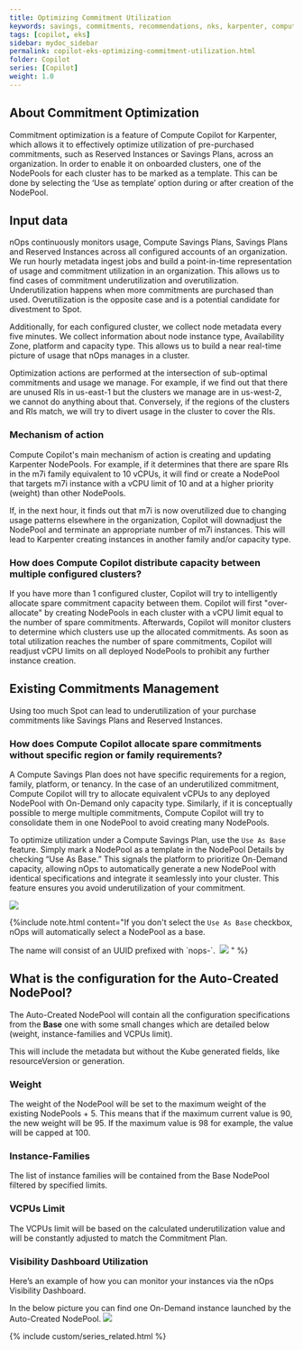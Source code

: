 ```yaml
---
title: Optimizing Commitment Utilization 
keywords: savings, commitments, recommendations, nks, karpenter, compute copilot
tags: [copilot, eks]
sidebar: mydoc_sidebar
permalink: copilot-eks-optimizing-commitment-utilization.html
folder: Copilot
series: [Copilot]
weight: 1.0
---
```


## About Commitment Optimization ##

Commitment optimization is a feature of Compute Copilot for Karpenter, which allows it to effectively optimize utilization of pre-purchased commitments, such as Reserved Instances or Savings Plans, across an organization. In order to enable it on onboarded clusters, one of the NodePools for each cluster has to be marked as a template. This can be done by selecting the ‘Use as template’ option during or after creation of the NodePool.

## Input data ##

nOps continuously monitors usage, Compute Savings Plans, Savings Plans and Reserved Instances across all configured accounts of an organization. We run hourly metadata ingest jobs and build a point-in-time representation of usage and commitment utilization in an organization. This allows us to find cases of commitment underutilization and overutilization. Underutilization happens when more commitments are purchased than used. Overutilization is the opposite case and is a potential candidate for divestment to Spot.

Additionally, for each configured cluster, we collect node metadata every five minutes. We collect information about node instance type, Availability Zone, platform and capacity type. This allows us to build a near real-time picture of usage that nOps manages in a cluster.

Optimization actions are performed at the intersection of sub-optimal commitments and usage we manage. For example, if we find out that there are unused RIs in us-east-1 but the clusters we manage are in us-west-2, we cannot do anything about that. Conversely, if the regions of the clusters and RIs match, we will try to divert usage in the cluster to cover the RIs.

### Mechanism of action ###

Compute Copilot's main mechanism of action is creating and updating Karpenter NodePools. For example, if it determines that there are spare RIs in the m7i family equivalent to 10 vCPUs, it will find or create a NodePool that targets m7i instance with a vCPU limit of 10 and at a higher priority (weight) than other NodePools. 

If, in the next hour, it finds out that m7i is now overutilized due to changing usage patterns elsewhere in the organization, Copilot will downadjust the NodePool and terminate an appropriate number of m7i instances. This will lead to Karpenter creating instances in another family and/or capacity type. 

### How does Compute Copilot distribute capacity between multiple configured clusters? ###

If you have more than 1 configured cluster, Copilot will try to intelligently allocate spare commitment capacity between them. Copilot will first "over-allocate" by creating NodePools in each cluster with a vCPU limit equal to the number of spare commitments. Afterwards, Copilot will monitor clusters to determine which clusters use up the allocated commitments. As soon as total utilization reaches the number of spare commitments, Copilot will readjust vCPU limits on all deployed NodePools to prohibit any further instance creation. 



## Existing Commitments Management ##

Using too much Spot can lead to underutilization of your purchase commitments like Savings Plans and Reserved Instances. 

### How does Compute Copilot allocate spare commitments without specific region or family requirements? ###

A Compute Savings Plan does not have specific requirements for a region, family, platform, or tenancy.  In the case of an underutilized commitment, Compute Copilot will try to allocate equivalent vCPUs to any deployed NodePool with On-Demand only capacity type. Similarly, if it is conceptually possible to merge multiple commitments, Compute Copilot will try to consolidate them in one NodePool to avoid creating many NodePools.

To optimize utilization under a Compute Savings Plan, use the `Use As Base` feature. Simply mark a NodePool as a template in the NodePool Details by checking “Use As Base.” This signals the platform to prioritize On-Demand capacity, allowing nOps to automatically generate a new NodePool with identical specifications and integrate it seamlessly into your cluster. This feature ensures you avoid underutilization of your commitment.

![](https://lh7-rt.googleusercontent.com/docsz/AD_4nXeJZPJKVkHj4ol60KRtzwk1EhkQMFpMe3gcEnVuD1mZhGyXizA88fhRxQc4DDMl2lq2jlTMPUr3-TJ7lVFC09RUhTdHsLe2DvFLFUjxfH4PNF2r3kghYzqHfZ1as4Lb9WrOeQ4m6uBGWu-PtlTsacBdjxEL?key=RYEeNWmiHRSBCVEVTH-zpA)

{%include note.html content="If you don't select the `Use As Base` checkbox, nOps will automatically select a NodePool as a base.


The name will consist of an UUID prefixed with \`nops-\`. 
    ![](https://lh7-rt.googleusercontent.com/docsz/AD_4nXf-S9A-xdKWsEDiFkmDHXIGXTYPvfI0uV9VicYIU4rg2cAb8Jy5F3fewcdIEladxtZA3SWzQxU3BUdeu6ZfC3WyBCFSAA_RNzA4RobmCSrJtEJEiWxeNCFgtGfGL0CWDDloe9K4XJk7Sdy87mny0-0d0Tk?key=RYEeNWmiHRSBCVEVTH-zpA) " %}


## What is the configuration for the Auto-Created NodePool? ##

The Auto-Created NodePool will contain all the configuration specifications from the **Base** one with some small changes which are detailed below (weight, instance-families and VCPUs limit).

This will include the metadata but without the Kube generated fields, like resourceVersion or generation.


### Weight ###

The weight of the NodePool will be set to the maximum weight of the existing NodePools + 5. This means that if the maximum current value is 90, the new weight will be 95. If the maximum value is 98 for example, the value will be capped at 100.


### Instance-Families ###

The list of instance families will be contained from the Base NodePool filtered by specified limits.


### VCPUs Limit ###

The VCPUs limit will be based on the calculated underutilization value and will be constantly adjusted to match the Commitment Plan.


### Visibility Dashboard Utilization ###

Here’s an example of how you can monitor your instances via the nOps Visibility Dashboard.

In the below picture you can find one On-Demand instance launched by the Auto-Created NodePool.
    ![](https://lh7-rt.googleusercontent.com/docsz/AD_4nXerFmXjikFrcVgCxQHlyFzI1EeTWwwXSzcf6Khyk2RkeyCNWx3_8xaV-0WpiezbJRnAd3748o6jMi73_FkAyldry-LVLTJbfPB5jlq64GotMZBroGxnpjyOMJbOZvJJ9GhBpZ71pq76xdgrEsTwdVxekr_W?key=RYEeNWmiHRSBCVEVTH-zpA)


{% include custom/series_related.html %}